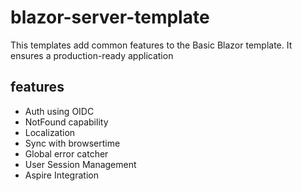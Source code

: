 # blazor-server-template

This templates add common features to the Basic Blazor template. It ensures a production-ready application

## features

- Auth using OIDC
- NotFound capability
- Localization
- Sync with browsertime
- Global error catcher
- User Session Management
- Aspire Integration
